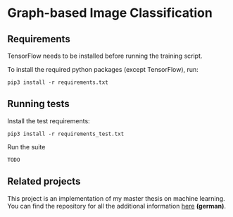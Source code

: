 # Graph-based Image Classification

## Requirements

TensorFlow needs to be installed before running the training script.

To install the required python packages (except TensorFlow), run:

```
pip3 install -r requirements.txt
```

## Running tests

Install the test requirements:

```
pip3 install -r requirements_test.txt
```

Run the suite

```
TODO
```

## Related projects

This project is an implementation of my master thesis on machine learning.
You can find the repository for all the additional information [here](https://github.com/rusty1s/deep-learning/thesis) **(german)**.
